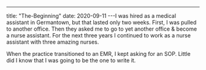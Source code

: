 ---
title: "The-Beginning"
date: 2020-09-11
---I was hired as a medical assistant in Germantown, but that lasted only two weeks. 
First, I was pulled to another office. Then they asked me to go to yet another office & become a nurse assistant.
For the next three years I continued to work as a nurse assistant with three amazing nurses.

When the practice transitioned to an EMR, I kept asking for an SOP.
Little did I know that I was going to be the one to write it.
